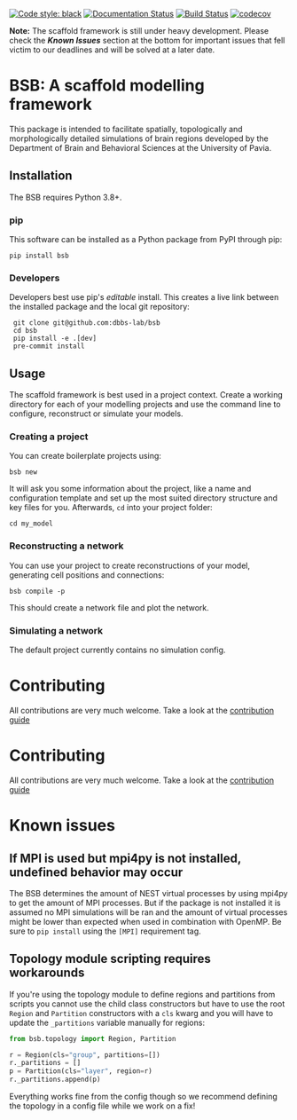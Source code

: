 [![Code style: black](https://img.shields.io/badge/code%20style-black-000000.svg)](https://github.com/psf/black)
[![Documentation Status](https://readthedocs.org/projects/bsb/badge/?version=latest)](https://bsb.readthedocs.io/en/latest/?badge=latest)
[![Build Status](https://travis-ci.com/dbbs-lab/bsb.svg?branch=master)](https://travis-ci.com/dbbs-lab/bsb)
[![codecov](https://codecov.io/gh/dbbs-lab/bsb/branch/master/graph/badge.svg)](https://codecov.io/gh/dbbs-lab/bsb)

**Note:** The scaffold framework is still under heavy development. Please check the
**_Known Issues_** section at the bottom for important issues that fell victim to our
deadlines and will be solved at a later date.

# BSB: A scaffold modelling framework
This package is intended to facilitate spatially, topologically and morphologically
detailed simulations of brain regions developed by the Department of Brain and
Behavioral Sciences at the University of Pavia.

## Installation

The BSB requires Python 3.8+.

### pip

This software can be installed as a Python package from PyPI through pip:

```
pip install bsb
```

### Developers

Developers best use pip's *editable* install. This creates a live link between the
installed package and the local git repository:

```
 git clone git@github.com:dbbs-lab/bsb
 cd bsb
 pip install -e .[dev]
 pre-commit install
```

## Usage

The scaffold framework is best used in a project context. Create a working directory for
each of your modelling projects and use the command line to configure, reconstruct or
simulate your models.

### Creating a project

You can create boilerplate projects using:

```
bsb new
```

It will ask you some information about the project, like a name and configuration template
and set up the most suited directory structure and key files for you. Afterwards, `cd`
into your project folder:

```
cd my_model
```

### Reconstructing a network

You can use your project to create reconstructions of your model, generating cell positions
and connections:

```
bsb compile -p
```

This should create a network file and plot the network.

### Simulating a network

The default project currently contains no simulation config.

# Contributing

All contributions are very much welcome.
Take a look at the [contribution guide](CONTRIBUTING.md)

# Contributing

All contributions are very much welcome.
Take a look at the [contribution guide](CONTRIBUTING.md)

# Known issues

## If MPI is used but mpi4py is not installed, undefined behavior may occur

The BSB determines the amount of NEST virtual processes by using mpi4py to get the amount
of MPI processes. But if the package is not installed it is assumed no MPI simulations
will be ran and the amount of virtual processes might be lower than expected when used in
combination with OpenMP. Be sure to `pip install` using the `[MPI]` requirement tag.

## Topology module scripting requires workarounds

If you're using the topology module to define regions and partitions from scripts you
cannot use the child class constructors but have to use the root `Region` and `Partition`
constructors with a `cls` kwarg and you will have to update the `_partitions` variable
manually for regions:

```python
from bsb.topology import Region, Partition

r = Region(cls="group", partitions=[])
r._partitions = []
p = Partition(cls="layer", region=r)
r._partitions.append(p)
```

Everything works fine from the config though so we recommend defining the topology in a
config file while we work on a fix!
